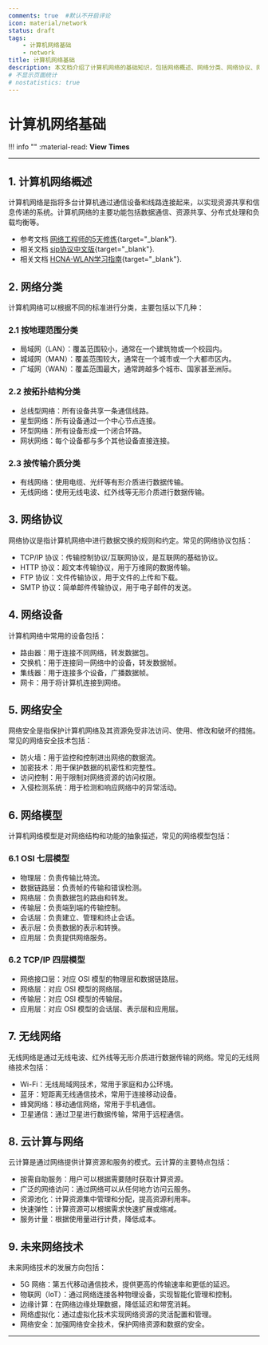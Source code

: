 ```yaml
---
comments: true  #默认不开启评论
icon: material/network
status: draft
tags:
    - 计算机网络基础
    - network
title: 计算机网络基础
description: 本文档介绍了计算机网络的基础知识，包括网络概述、网络分类、网络协议、网络设备、网络安全、网络模型、无线网络、云计算与网络以及未来网络技术的发展方向。
# 不显示页面统计
# nostatistics: true
---
```


# 计算机网络基础

!!! info  ""
    :material-read: __View__ <span id="busuanzi_value_page_pv"></span> __Times__

---

## 1. 计算机网络概述

计算机网络是指将多台计算机通过通信设备和线路连接起来，以实现资源共享和信息传递的系统。计算机网络的主要功能包括数据通信、资源共享、分布式处理和负载均衡等。

  - 参考文档 [网络工程师的5天修炼](网络工程师的5天修炼.pdf){target="_blank"}.
  - 相关文档 [sip协议中文版](sip协议中文版（rfc3261）.pdf){target="_blank"}.
  - 相关文档 [HCNA-WLAN学习指南](HCNA-WLAN学习指南.pdf){target="_blank"}.

## 2. 网络分类

计算机网络可以根据不同的标准进行分类，主要包括以下几种：

### 2.1 按地理范围分类

- 局域网（LAN）：覆盖范围较小，通常在一个建筑物或一个校园内。
- 城域网（MAN）：覆盖范围较大，通常在一个城市或一个大都市区内。
- 广域网（WAN）：覆盖范围最大，通常跨越多个城市、国家甚至洲际。

### 2.2 按拓扑结构分类

- 总线型网络：所有设备共享一条通信线路。
- 星型网络：所有设备通过一个中心节点连接。
- 环型网络：所有设备形成一个闭合环路。
- 网状网络：每个设备都与多个其他设备直接连接。

### 2.3 按传输介质分类

- 有线网络：使用电缆、光纤等有形介质进行数据传输。
- 无线网络：使用无线电波、红外线等无形介质进行数据传输。

## 3. 网络协议

网络协议是指计算机网络中进行数据交换的规则和约定。常见的网络协议包括：

- TCP/IP 协议：传输控制协议/互联网协议，是互联网的基础协议。
- HTTP 协议：超文本传输协议，用于万维网的数据传输。
- FTP 协议：文件传输协议，用于文件的上传和下载。
- SMTP 协议：简单邮件传输协议，用于电子邮件的发送。

## 4. 网络设备

计算机网络中常用的设备包括：

- 路由器：用于连接不同网络，转发数据包。
- 交换机：用于连接同一网络中的设备，转发数据帧。
- 集线器：用于连接多个设备，广播数据帧。
- 网卡：用于将计算机连接到网络。

## 5. 网络安全

网络安全是指保护计算机网络及其资源免受非法访问、使用、修改和破坏的措施。常见的网络安全技术包括：

- 防火墙：用于监控和控制进出网络的数据流。
- 加密技术：用于保护数据的机密性和完整性。
- 访问控制：用于限制对网络资源的访问权限。
- 入侵检测系统：用于检测和响应网络中的异常活动。

## 6. 网络模型

计算机网络模型是对网络结构和功能的抽象描述，常见的网络模型包括：

### 6.1 OSI 七层模型

- 物理层：负责传输比特流。
- 数据链路层：负责帧的传输和错误检测。
- 网络层：负责数据包的路由和转发。
- 传输层：负责端到端的传输控制。
- 会话层：负责建立、管理和终止会话。
- 表示层：负责数据的表示和转换。
- 应用层：负责提供网络服务。

### 6.2 TCP/IP 四层模型

- 网络接口层：对应 OSI 模型的物理层和数据链路层。
- 网络层：对应 OSI 模型的网络层。
- 传输层：对应 OSI 模型的传输层。
- 应用层：对应 OSI 模型的会话层、表示层和应用层。

## 7. 无线网络

无线网络是通过无线电波、红外线等无形介质进行数据传输的网络。常见的无线网络技术包括：

- Wi-Fi：无线局域网技术，常用于家庭和办公环境。
- 蓝牙：短距离无线通信技术，常用于连接移动设备。
- 蜂窝网络：移动通信网络，常用于手机通信。
- 卫星通信：通过卫星进行数据传输，常用于远程通信。

## 8. 云计算与网络

云计算是通过网络提供计算资源和服务的模式。云计算的主要特点包括：

- 按需自助服务：用户可以根据需要随时获取计算资源。
- 广泛的网络访问：通过网络可以从任何地方访问云服务。
- 资源池化：计算资源集中管理和分配，提高资源利用率。
- 快速弹性：计算资源可以根据需求快速扩展或缩减。
- 服务计量：根据使用量进行计费，降低成本。

## 9. 未来网络技术

未来网络技术的发展方向包括：

- 5G 网络：第五代移动通信技术，提供更高的传输速率和更低的延迟。
- 物联网（IoT）：通过网络连接各种物理设备，实现智能化管理和控制。
- 边缘计算：在网络边缘处理数据，降低延迟和带宽消耗。
- 网络虚拟化：通过虚拟化技术实现网络资源的灵活配置和管理。
- 网络安全：加强网络安全技术，保护网络资源和数据的安全。

---

